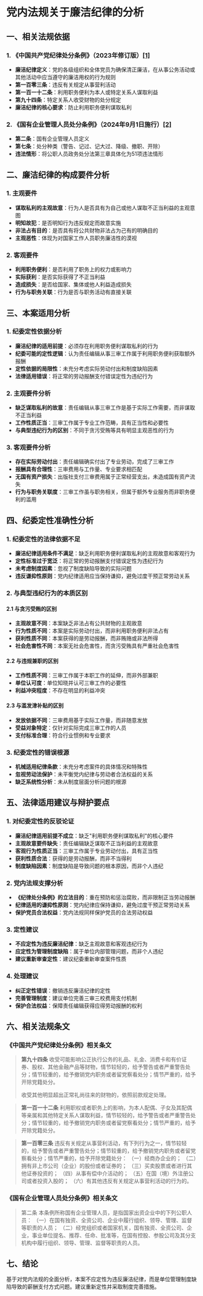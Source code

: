 # 党内法规关于廉洁纪律的分析

## 一、相关法规依据

### 1. 《中国共产党纪律处分条例》（2023年修订版）[[1]](https://www.12371.cn/2023/12/27/ARTI1703689211048182.shtml)
- **廉洁纪律定义**：党的各级组织和全体党员为确保清正廉洁，在从事公务活动或其他活动中应当遵守的廉洁用权的行为规则
- **第一百零三条**：违反有关规定从事营利活动
- **第一百一十二条**：利用职务便利为本人或特定关系人谋取利益
- **第九十四条**：特定关系人收受财物的处分规定
- **廉洁纪律的核心要求**：防止利用职务便利谋取私利

### 2. 《国有企业管理人员处分条例》（2024年9月1日施行）[[2]](https://www.gov.cn/zhengce/content/202405/content_6954055.htm)
- **第二条**：国有企业管理人员定义
- **第七条**：处分种类（警告、记过、记大过、降级、撤职、开除）
- **违法情形**：将公职人员政务处分法第三章具体化为51项违法情形

## 二、廉洁纪律的构成要件分析

### 1. 主观要件
- **谋取私利的主观故意**：行为人是否具有为自己或他人谋取不正当利益的主观意图
- **明知故犯**：是否明知行为违反规定而故意实施
- **非法占有目的**：是否具有将公共财物非法占为己有的明确目的
- **主观恶性**：体现为对国家工作人员职务廉洁性的漠视

### 2. 客观要件
- **利用职务便利**：是否利用了职务上的权力或影响力
- **实际获利**：是否实际获得了不正当利益
- **造成损失**：是否给国家、集体或他人利益造成损失
- **行为与职务关联**：行为是否与职务活动有直接关联

## 三、本案适用分析

### 1. 纪委定性依据分析
- **廉洁纪律的适用前提**：必须存在利用职务便利谋取私利的行为
- **纪委可能的定性逻辑**：认为责任编辑从事三审工作属于利用职务便利获取额外报酬
- **定性依据的局限性**：未充分考虑实际劳动付出和制度缺陷因素
- **法律适用错误**：将正常的劳动报酬支付错误定性为违纪行为

### 2. 主观要件分析
- **缺乏谋取私利的故意**：责任编辑从事三审工作是基于实际工作需要，而非谋取不正当利益
- **工作性质正当**：三审工作属于专业工作范畴，具有正当性和必要性
- **与典型违纪行为的区别**：不同于贪污受贿等具有明显主观恶性的行为

### 3. 客观要件分析
- **存在实际劳动付出**：责任编辑确实付出了专业劳动，完成了三审工作
- **报酬具有合理性**：三审费用与工作量、专业要求相匹配
- **无国有资产损失**：出版社支付三审费用属于正常经营支出，未造成国有资产流失
- **行为与职务关联度**：三审工作虽与职务相关，但属于额外专业服务而非职务便利的滥用

## 四、纪委定性准确性分析

### 1. 纪委定性的法律依据不足
- **廉洁纪律适用条件不满足**：缺乏利用职务便利谋取私利的主观故意和客观行为
- **定性标准过于宽泛**：将正常的劳动报酬支付错误定性为违纪行为
- **未考虑制度因素**：忽视了制度缺陷导致的实际问题
- **违反谦抑性原则**：党内纪律适用应当保持谦抑，避免过度干预正常劳动关系

### 2. 与典型违纪行为的本质区别

#### 2.1 与贪污受贿的区别
- **主观故意不同**：本案缺乏非法占有公共财物的主观故意
- **行为性质不同**：本案是实际劳动付出，而非利用职务便利非法占有
- **获利性质不同**：本案获得的是劳动报酬，而非贿赂或非法所得
- **社会危害性不同**：本案无社会危害性，而贪污受贿具有严重社会危害性

#### 2.2 与违规兼职的区别
- **工作性质不同**：三审工作属于本职工作的延伸，而非外部兼职
- **单位认可度**：单位知晓并认可三审工作的必要性
- **利益冲突程度**：不存在明显的利益冲突

#### 2.3 与滥发津补贴的区别
- **发放依据不同**：三审费用基于实际工作量，而非随意发放
- **受益对象特定**：仅针对实际完成三审工作的人员
- **支付标准合理**：符合行业惯例和专业要求

### 3. 纪委定性的错误根源
- **机械适用纪律条款**：未充分考虑案件的具体情况和特殊性
- **忽视劳动法保护**：未平衡党内纪律与劳动者合法权益的关系
- **缺乏系统性分析**：未从制度层面分析问题的根源

## 五、法律适用建议与辩护要点

### 1. 对纪委定性的反驳论证
- **廉洁纪律适用前提不成立**：缺乏"利用职务便利谋取私利"的核心要件
- **主观故意要件缺失**：责任编辑缺乏谋取不正当利益的主观故意
- **客观行为性质正当**：三审工作属于专业劳动付出，具有正当性
- **获利性质合法**：获得的是劳动报酬，而非不当得利
- **制度缺陷因素**：制度缺陷是导致问题的根本原因，而非个人违纪

### 2. 党内法规支撑分析
- **《纪律处分条例》的立法目的**：重在预防和惩治腐败，而非限制正当劳动报酬
- **纪律适用的谦抑性原则**：党内纪律应保持谦抑，避免过度干预正常劳动关系
- **保护党员合法权益**：党内法规同样保护党员的合法劳动权益

### 3. 定性建议
- **不应定性为违反廉洁纪律**：缺乏主观故意和客观违纪行为
- **应定性为管理制度缺陷**：属于单位内部管理问题，而非个人违纪
- **建议重新审查定性**：建议纪委重新审查案件性质

### 4. 处理建议
- **纠正定性错误**：撤销违反廉洁纪律的定性
- **完善管理制度**：建议单位完善三审三校费用支付机制
- **保护合法权益**：保障责任编辑获得应得劳动报酬的权利

## 六、相关法规条文

### 《中国共产党纪律处分条例》相关条文
> **第九十四条** 收受可能影响公正执行公务的礼品、礼金、消费卡和有价证券、股权、其他金融产品等财物，情节较轻的，给予警告或者严重警告处分；情节较重的，给予撤销党内职务或者留党察看处分；情节严重的，给予开除党籍处分。
> 
> 收受其他明显超出正常礼尚往来的财物的，依照前款规定处理。

> **第一百一十二条** 利用职权或者职务上的影响，为本人配偶、子女及其配偶等亲属和其他特定关系人谋取利益，情节较轻的，给予警告或者严重警告处分；情节较重的，给予撤销党内职务或者留党察看处分；情节严重的，给予开除党籍处分。

> **第一百零三条** 违反有关规定从事营利活动，有下列行为之一，情节较轻的，给予警告或者严重警告处分；情节较重的，给予撤销党内职务或者留党察看处分；情节严重的，给予开除党籍处分：
> （一）经商办企业的；
> （二）拥有非上市公司（企业）的股份或者证券的；
> （三）买卖股票或者进行其他证券投资的；
> （四）从事有偿中介活动的；
> （五）在国（境）外注册公司或者投资入股的；
> （六）有其他违反有关规定从事营利活动的行为的。

### 《国有企业管理人员处分条例》相关条文
> 第二条 本条例所称国有企业管理人员，是指国家出资企业中的下列公职人员：
> （一）在国有独资、全资公司、企业中履行组织、领导、管理、监督等职责的人员；
> （二）经党组织或者国家机关，国有独资、全资公司、企业，事业单位提名、推荐、任命、批准等，在国有控股、参股公司及其分支机构中履行组织、领导、管理、监督等职责的人员。

## 七、结论

基于对党内法规的全面分析，本案不应定性为违反廉洁纪律，而是单位管理制度缺陷导致的薪酬支付方式问题。建议重新定性并采取制度完善措施。